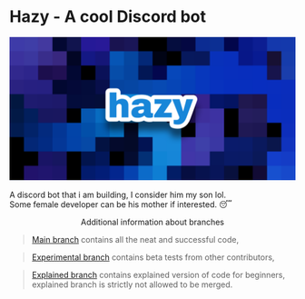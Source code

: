 # Hazy - A cool Discord bot
![Banner image](/images/hazy.png)

A discord bot that i am building, I consider him my son lol.<br>
Some female developer can be his mother if interested. 😴

<p style="text-align:center;">Additional information about branches</p>

> [Main branch](https://github.com/Nit-nit/hazy/tree/main) contains all the neat and successful code, 

> [Experimental branch](https://github.com/Nit-nit/hazy/tree/Experimental) contains beta tests from other contributors,

> [Explained branch](https://github.com/Nit-nit/hazy/tree/Explained) contains explained version of code for beginners, explained branch is strictly not allowed to be merged.
